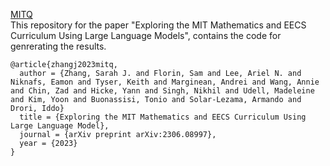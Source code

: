 [MITQ](https://idrori.github.io/MITQ/)
<br />
This repository for the paper "Exploring the MIT Mathematics and EECS Curriculum Using Large Language Models", contains the code for genrerating the results.

```
@article{zhangj2023mitq,
  author = {Zhang, Sarah J. and Florin, Sam and Lee, Ariel N. and Niknafs, Eamon and Tyser, Keith and Marginean, Andrei and Wang, Annie and Chin, Zad and Hicke, Yann and Singh, Nikhil and Udell, Madeleine and Kim, Yoon and Buonassisi, Tonio and Solar-Lezama, Armando and Drori, Iddo}
  title = {Exploring the MIT Mathematics and EECS Curriculum Using Large Language Model},
  journal = {arXiv preprint arXiv:2306.08997},
  year = {2023}
}
```
